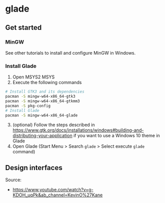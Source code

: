 # glade

## Get started

### MinGW

See other tutorials to install and configure MinGW in Windows.

### Install Glade

1. Open MSYS2 MSYS
2. Execute the following commands

```sh
# Install GTK3 and its dependencies
pacman -S mingw-w64-x86_64-gtk3
pacman -S mingw-w64-x86_64-gtkmm3
pacman -S pkg-config
# Install Glade
pacman -S mingw-w64-x86_64-glade
```

3. (optional) Follow the steps described in https://www.gtk.org/docs/installations/windows#building-and-distributing-your-application
   if you want to use a Windows 10 theme in Glade
4. Open Glade (Start Menu > Search `glade` > Select execute `glade` command)

## Design interfaces

Source:

- https://www.youtube.com/watch?v=g-KDOH_uqPk&ab_channel=KevinO%27Kane
